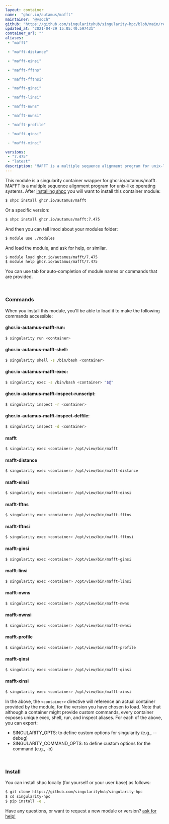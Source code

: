 ```yaml
---
layout: container
name:  "ghcr.io/autamus/mafft"
maintainer: "@vsoch"
github: "https://github.com/singularityhub/singularity-hpc/blob/main/registry/ghcr.io/autamus/mafft/container.yaml"
updated_at: "2021-04-29 15:05:40.597431"
container_url: ""
aliases:
 - "mafft"

 - "mafft-distance"

 - "mafft-einsi"

 - "mafft-fftns"

 - "mafft-fftnsi"

 - "mafft-ginsi"

 - "mafft-linsi"

 - "mafft-nwns"

 - "mafft-nwnsi"

 - "mafft-profile"

 - "mafft-qinsi"

 - "mafft-xinsi"

versions:
 - "7.475"
 - "latest"
description: "MAFFT is a multiple sequence alignment program for unix-like operating systems."
---
```


This module is a singularity container wrapper for ghcr.io/autamus/mafft.
MAFFT is a multiple sequence alignment program for unix-like operating systems.
After [installing shpc](#install) you will want to install this container module:

```bash
$ shpc install ghcr.io/autamus/mafft
```

Or a specific version:

```bash
$ shpc install ghcr.io/autamus/mafft:7.475
```

And then you can tell lmod about your modules folder:

```bash
$ module use ./modules
```

And load the module, and ask for help, or similar.

```bash
$ module load ghcr.io/autamus/mafft/7.475
$ module help ghcr.io/autamus/mafft/7.475
```

You can use tab for auto-completion of module names or commands that are provided.

<br>

### Commands

When you install this module, you'll be able to load it to make the following commands accessible:

#### ghcr.io-autamus-mafft-run:

```bash
$ singularity run <container>
```

#### ghcr.io-autamus-mafft-shell:

```bash
$ singularity shell -s /bin/bash <container>
```

#### ghcr.io-autamus-mafft-exec:

```bash
$ singularity exec -s /bin/bash <container> "$@"
```

#### ghcr.io-autamus-mafft-inspect-runscript:

```bash
$ singularity inspect -r <container>
```

#### ghcr.io-autamus-mafft-inspect-deffile:

```bash
$ singularity inspect -d <container>
```


#### mafft
       
```bash
$ singularity exec <container> /opt/view/bin/mafft
```


#### mafft-distance
       
```bash
$ singularity exec <container> /opt/view/bin/mafft-distance
```


#### mafft-einsi
       
```bash
$ singularity exec <container> /opt/view/bin/mafft-einsi
```


#### mafft-fftns
       
```bash
$ singularity exec <container> /opt/view/bin/mafft-fftns
```


#### mafft-fftnsi
       
```bash
$ singularity exec <container> /opt/view/bin/mafft-fftnsi
```


#### mafft-ginsi
       
```bash
$ singularity exec <container> /opt/view/bin/mafft-ginsi
```


#### mafft-linsi
       
```bash
$ singularity exec <container> /opt/view/bin/mafft-linsi
```


#### mafft-nwns
       
```bash
$ singularity exec <container> /opt/view/bin/mafft-nwns
```


#### mafft-nwnsi
       
```bash
$ singularity exec <container> /opt/view/bin/mafft-nwnsi
```


#### mafft-profile
       
```bash
$ singularity exec <container> /opt/view/bin/mafft-profile
```


#### mafft-qinsi
       
```bash
$ singularity exec <container> /opt/view/bin/mafft-qinsi
```


#### mafft-xinsi
       
```bash
$ singularity exec <container> /opt/view/bin/mafft-xinsi
```



In the above, the `<container>` directive will reference an actual container provided
by the module, for the version you have chosen to load. Note that although a container
might provide custom commands, every container exposes unique exec, shell, run, and
inspect aliases. For each of the above, you can export:

 - SINGULARITY_OPTS: to define custom options for singularity (e.g., --debug)
 - SINGULARITY_COMMAND_OPTS: to define custom options for the command (e.g., -b)

<br>
  
### Install

You can install shpc locally (for yourself or your user base) as follows:

```bash
$ git clone https://github.com/singularityhub/singularity-hpc
$ cd singularity-hpc
$ pip install -e .
```

Have any questions, or want to request a new module or version? [ask for help!](https://github.com/singularityhub/singularity-hpc/issues)